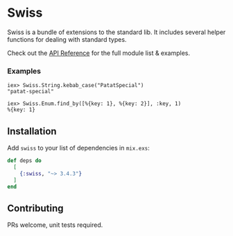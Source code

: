 # Swiss

Swiss is a bundle of extensions to the standard lib. It includes several helper
functions for dealing with standard types.

Check out the [API Reference](https://hexdocs.pm/swiss/api-reference.html) for the full module list & examples.

### Examples

    iex> Swiss.String.kebab_case("PatatSpecial")
    "patat-special"

    iex> Swiss.Enum.find_by([%{key: 1}, %{key: 2}], :key, 1)
    %{key: 1}

## Installation

Add `swiss` to your list of dependencies in `mix.exs`:

```elixir
def deps do
  [
    {:swiss, "~> 3.4.3"}
  ]
end
```

## Contributing

PRs welcome, unit tests required.
